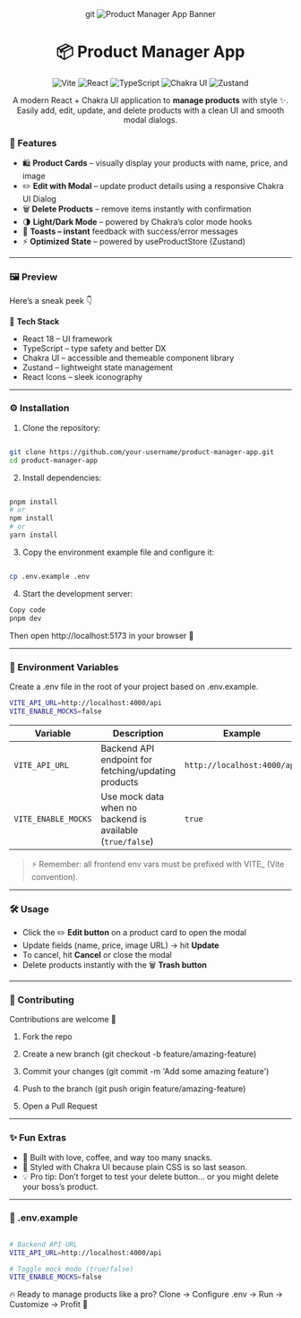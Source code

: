 <div align="center">
git 
<img src="../Product-Store-(MERN)/frontend/assets/images/productstorecatalog.png.png" alt="Product Manager App Banner" />

# 📦 Product Manager App  

![Vite](https://img.shields.io/badge/Vite-646CFF?logo=vite&logoColor=white&style=for-the-badge) ![React](https://img.shields.io/badge/React-20232A?logo=react&logoColor=61DAFB&style=for-the-badge) ![TypeScript](https://img.shields.io/badge/TypeScript-3178C6?logo=typescript&logoColor=white&style=for-the-badge) ![Chakra UI](https://img.shields.io/badge/Chakra_UI-319795?logo=chakraui&logoColor=white&style=for-the-badge) ![Zustand](https://img.shields.io/badge/Zustand-333?logo=react&logoColor=white&style=for-the-badge) 

A modern React + Chakra UI application to **manage products** with style ✨.  
Easily add, edit, update, and delete products with a clean UI and smooth modal dialogs.  




</div>



### 🎯 Features
- 🛍️ **Product Cards** – visually display your products with name, price, and image
- ✏️ **Edit with Modal** – update product details using a responsive Chakra UI Dialog
- 🗑️ **Delete Products** – remove items instantly with confirmation
- 🌗 **Light/Dark Mode** – powered by Chakra’s color mode hooks
- 🔔 **Toasts – instant** feedback with success/error messages
- ⚡ **Optimized State** – powered by useProductStore (Zustand)
  
--- 
### 🖼️ Preview
Here’s a sneak peek 👇


🚀 **Tech Stack**
- React 18 – UI framework
- TypeScript – type safety and better DX
- Chakra UI – accessible and themeable component library
- Zustand – lightweight state management
- React Icons – sleek iconography
---

### ⚙️ Installation
1. Clone the repository:

```bash

git clone https://github.com/your-username/product-manager-app.git
cd product-manager-app
```


2. Install dependencies:
```bash

pnpm install
# or
npm install
# or
yarn install
```

3. Copy the environment example file and configure it:
```bash

cp .env.example .env
```

4. Start the development server:

```bash
Copy code
pnpm dev
```

Then open http://localhost:5173 in your browser 🚀

---

### 🔑 Environment Variables
Create a .env file in the root of your project based on .env.example.

```bash
VITE_API_URL=http://localhost:4000/api
VITE_ENABLE_MOCKS=false
```


| Variable            | Description                                               | Example                     |
| ------------------- | --------------------------------------------------------- | --------------------------- |
| `VITE_API_URL`      | Backend API endpoint for fetching/updating products       | `http://localhost:4000/api` |
| `VITE_ENABLE_MOCKS` | Use mock data when no backend is available (`true/false`) | `true`                      |


>⚡ Remember: all frontend env vars must be prefixed with VITE_ (Vite convention).
---

### 🛠️ Usage
- Click the ✏️ **Edit button** on a product card to open the modal
- Update fields (name, price, image URL) → hit **Update**
- To cancel, hit **Cancel** or close the modal
- Delete products instantly with the 🗑️ **Trash button**
---



### 🤝 Contributing
Contributions are welcome 🎉

1. Fork the repo

1. Create a new branch (git checkout -b feature/amazing-feature)

1. Commit your changes (git commit -m 'Add some amazing feature')

1. Push to the branch (git push origin feature/amazing-feature)

1. Open a Pull Request
---


### ✨ Fun Extras
- 🍕 Built with love, coffee, and way too many snacks.
- 🎨 Styled with Chakra UI because plain CSS is so last season.
- 💡 Pro tip: Don’t forget to test your delete button… or you might delete your boss’s product.
---

### 📂 .env.example

```bash

# Backend API URL
VITE_API_URL=http://localhost:4000/api

# Toggle mock mode (true/false)
VITE_ENABLE_MOCKS=false
```


🔥 Ready to manage products like a pro?
Clone → Configure .env → Run → Customize → Profit 🚀


